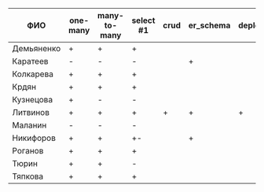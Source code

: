 | **ФИО**    | one-many | many-to-many | select #1 | crud | er_schema | deploy |
|------------|----------|--------------|-----------|------|-----------|--------|
| Демьяненко | +        | +            | +         |      |           |        |
| Каратеев   | -        | -            | -         |      | +         |        |
| Колкарева  | +        | +            | +         |      |           |        |
| Крдян      | +        | +            | +         |      |           |        |
| Кузнецова  | +        | -            | -         |      |           |        |
| Литвинов   | +        | +            | +         | +    | +         | +      |
| Маланин    | -        | -            | -         |      |           |        |
| Никифоров  | +        | +            | +-        |      | +         |        |
| Роганов    | +        | +            | +         |      |           |        |
| Тюрин      | +        | +            | -         |      |           |        |
| Тяпкова    | +        | +            | +         |      |           |        |
